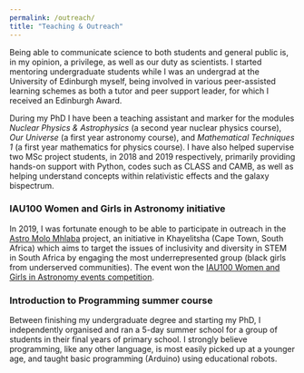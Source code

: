 ```yaml
---
permalink: /outreach/
title: "Teaching & Outreach"
---
```


Being able to communicate science to both students and general public is, in my opinion, a privilege, as well as our duty as scientists. I started mentoring undergraduate students while I was an undergrad at the University of Edinburgh myself, being involved in various peer-assisted learning schemes as both a tutor and peer support leader, for which I received an Edinburgh Award.


During my PhD I have been a teaching assistant and marker for the modules *Nuclear Physics & Astrophysics* (a second year nuclear physics course), *Our Universe* (a first year astronomy course), and *Mathematical Techniques 1* (a first year mathematics for physics course). I have also helped supervise two MSc project students, in 2018 and 2019 respectively, primarily providing hands-on support with Python, codes such as CLASS and CAMB, as well as helping understand concepts within relativistic effects and the galaxy bispectrum. 

### IAU100 Women and Girls in Astronomy initiative

In 2019, I was fortunate enough to be able to participate in outreach in the [Astro Molo Mhlaba](https://www.astromolomhlaba.org/) project, an initiative in Khayelitsha (Cape Town, South Africa) which aims to target the issues of inclusivity and diversity in STEM in South Africa by engaging the most underrepresented group (black girls from underserved communities). The event won the [IAU100 Women and Girls in Astronomy events competition](https://www.iau-100.org/astro-molo-mhalaba). 

### Introduction to Programming summer course

Between finishing my undergraduate degree and starting my PhD, I independently organised and ran a 5-day summer school for a group of students in their final years of primary school. I strongly believe programming, like any other language, is most easily picked up at a younger age, and taught basic programming (Arduino) using educational robots. 